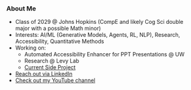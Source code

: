 ### About Me

<!--
**t-nair/t-nair** is a ✨ _special_ ✨ repository because its `README.md` (this file) appears on your GitHub profile.

Here are some ideas to get you started:

- 🔭 I’m currently working on ...
- 🌱 I’m currently learning ...
- 👯 I’m looking to collaborate on ...
- 🤔 I’m looking for help with ...
- 💬 Ask me about ...
- 📫 How to reach me: ...
- 😄 Pronouns: ...
- ⚡ Fun fact: ...
-->
- Class of 2029 @ Johns Hopkins (CompE and likely Cog Sci double major with a possible Math minor)
- Interests: AI/ML (Generative Models, Agents, RL, NLP), Research, Accessibility, Quantitative Methods
- Working on:
  -  Automated Accessibility Enhancer for PPT Presentations @ UW
  -  Research @ Levy Lab
  -  [Current Side Project](https://github.com/t-nair/hybrid-bsm-pricer)
- [Reach out via LinkedIn](https://www.linkedin.com/in/tanya-nair-617473287/)
- [Check out my YouTube channel](https://www.youtube.com/@MLinguist)
